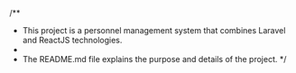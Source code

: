/**
 * This project is a personnel management system that combines Laravel and ReactJS technologies.
 * 
 * The README.md file explains the purpose and details of the project.
 */
